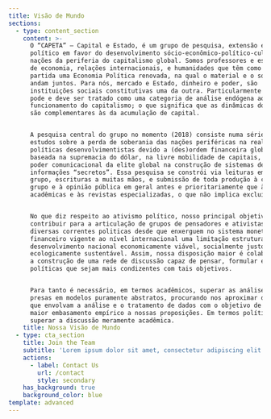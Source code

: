 ```yaml
---
title: Visão de Mundo
sections:
  - type: content_section
    content: >-
      O “CAPETA” – Capital e Estado, é um grupo de pesquisa, extensão e ativismo
      político em favor do desenvolvimento sócio-econômico-político-cultural das
      nações da periferia do capitalismo global. Somos professores e estudantes
      de economia, relações internacionais, e humanidades que têm como ponto de
      partida uma Economia Política renovada, na qual o material e o social
      andam juntos. Para nós, mercado e Estado, dinheiro e poder, são
      instituições sociais constitutivas uma da outra. Particularmente o Estado
      pode e deve ser tratado como uma categoria de análise endógena ao
      funcionamento do capitalismo; o que significa que as dinâmicas do poder
      são complementares às da acumulação de capital.


      A pesquisa central do grupo no momento (2018) consiste numa série de
      estudos sobre a perda de soberania das nações periféricas na realização de
      políticas desenvolvimentistas devido a (des)ordem financeira global atual
      baseada na supremacia do dólar, na livre mobilidade de capitais, e no
      poder comunicacional da elite global na construção de sistemas de
      informações “secretos”. Essa pesquisa se constrói via leituras em grande
      grupo, escrituras a muitas mãos, e submissão de toda produção à crítica do
      grupo e à opinião pública em geral antes e prioritariamente que às hostes
      acadêmicas e às revistas especializadas, o que não implica excluí-las.


      No que diz respeito ao ativismo político, nosso principal objetivo é
      contribuir para a articulação de grupos de pensadores e ativistas das mais
      diversas correntes politicas desde que enxerguem no sistema monetário e
      financeiro vigente ao nível internacional uma limitação estrutural ao
      desenvolvimento nacional economicamente viável, socialmente justo e
      ecologicamente sustentável. Assim, nossa disposição maior é colaborar para
      a construção de uma rede de discussão capaz de pensar, formular e propor
      políticas que sejam mais condizentes com tais objetivos.


      Para tanto é necessário, em termos acadêmicos, superar as análises ainda
      presas em modelos puramente abstratos, procurando nos aproximar de métodos
      que envolvam a análise e o tratamento de dados com o objetivo de fornecer
      maior embasamento empírico a nossas proposições. Em termos políticos, urge
      superar a discussão meramente acadêmica.
    title: Nossa Visão de Mundo
  - type: cta_section
    title: Join the Team
    subtitle: 'Lorem ipsum dolor sit amet, consectetur adipiscing elit.'
    actions:
      - label: Contact Us
        url: /contact
        style: secondary
    has_background: true
    background_color: blue
template: advanced
---
```

